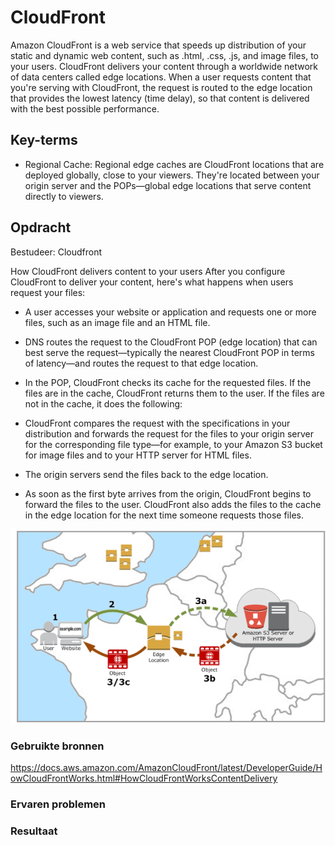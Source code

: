 # CloudFront
Amazon CloudFront is a web service that speeds up distribution of your static and dynamic web content, such as .html, .css, .js, and image files, to your users. CloudFront delivers your content through a worldwide network of data centers called edge locations. When a user requests content that you're serving with CloudFront, the request is routed to the edge location that provides the lowest latency (time delay), so that content is delivered with the best possible performance.

## Key-terms
- Regional Cache: Regional edge caches are CloudFront locations that are deployed globally, close to your viewers. They're located between your origin server and the POPs—global edge locations that serve content directly to viewers.

## Opdracht
Bestudeer: Cloudfront

How CloudFront delivers content to your users
After you configure CloudFront to deliver your content, here's what happens when users request your files:

- A user accesses your website or application and requests one or more files, such as an image file and an HTML file.

- DNS routes the request to the CloudFront POP (edge location) that can best serve the request—typically the nearest CloudFront POP in terms of latency—and routes the request to that edge location.

- In the POP, CloudFront checks its cache for the requested files. If the files are in the cache, CloudFront returns them to the user. If the files are not in the cache, it does the following:

- CloudFront compares the request with the specifications in your distribution and forwards the request for the files to your origin server for the corresponding file type—for example, to your Amazon S3 bucket for image files and to your HTTP server for HTML files.

- The origin servers send the files back to the edge location.

- As soon as the first byte arrives from the origin, CloudFront begins to forward the files to the user. CloudFront also adds the files to the cache in the edge location for the next time someone requests those files.


![alt_text](https://github.com/techgrounds/cloud-6-repo-rupaliBC/blob/main/00_includes/cf.png)



### Gebruikte bronnen
https://docs.aws.amazon.com/AmazonCloudFront/latest/DeveloperGuide/HowCloudFrontWorks.html#HowCloudFrontWorksContentDelivery

### Ervaren problemen

### Resultaat
